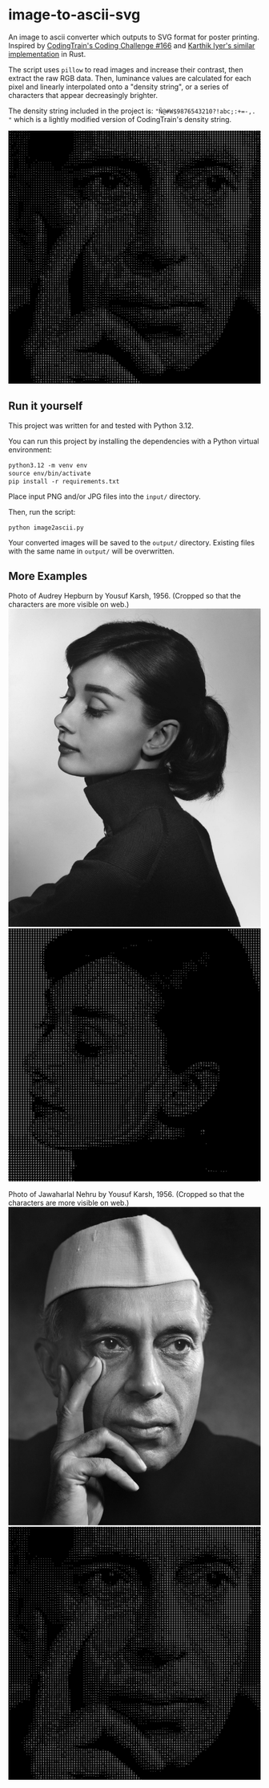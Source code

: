 # image-to-ascii-svg
An image to ascii converter which outputs to SVG format for poster printing. Inspired by [CodingTrain's Coding Challenge #166](https://thecodingtrain.com/challenges/166-image-to-ascii) and [Karthik Iyer's similar implementation](https://github.com/KarthikRIyer/image2ascii) in Rust.

The script uses `pillow` to read images and increase their contrast, then extract the raw RGB data.
Then, luminance values are calculated for each pixel and linearly interpolated onto a "density string",
or a series of characters that appear decreasingly brighter.

The density string included in the project is: `"Ñ@#W$9876543210?!abc;:+=-,.   "` which is a lightly modified version
of CodingTrain's density string.

![](examples/yousuf_karsh_jawaharlal_nehru.png)

## Run it yourself

This project was written for and tested with Python 3.12.

You can run this project by installing the dependencies with a Python virtual environment:
```shell
python3.12 -m venv env
source env/bin/activate
pip install -r requirements.txt
```

Place input PNG and/or JPG files into the `input/` directory.

Then, run the script:
```shell
python image2ascii.py
```

Your converted images will be saved to the `output/` directory. Existing files with the same name in `output/` will be overwritten.

## More Examples
Photo of Audrey Hepburn by Yousuf Karsh, 1956. (Cropped so that the characters are more visible on web.)
![Photo of Audrey Hepburn by Yousuf Karsh, 1956](examples/yousuf_karsh_audrey_hepburn_input.jpeg)
![ASCII Photo of Audrey Hepburn by Yousuf Karsh, 1956](examples/yousuf_karsh_audrey_hepburn.png)

Photo of Jawaharlal Nehru by Yousuf Karsh, 1956.  (Cropped so that the characters are more visible on web.)
![Photo of Jawaharlal Nehru by Yousuf Karsh](examples/yousuf_karsh_jawaharlal_nehru_input.jpeg)
![ASCII Photo of Jawaharlal Nehru by Yousuf Karsh](examples/yousuf_karsh_jawaharlal_nehru.png)